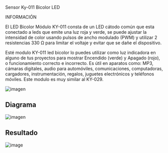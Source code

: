 Sensor Ky-011  Bicolor LED

INFORMACIÓN

El LED Bicolor Módulo KY-011 consta de un LED cátodo común que esta conectado a leds  que emite una luz roja y verde, se puede ajustar la intensidad de color usando pulsos de ancho modulado (PWM) y utilizar 2 resistencias 330 Ω para limitar el voltaje y evitar que se dañe el dispositivo.

Esté modulo KY-011 led bicolor lo puedes utilizar como luz indicadora en alguno de tus proyectos para mostrar Encendido (verde) y Apagado (rojo), o funcionamiento correcto e incorrecto. Es útil en aparatos como: MP3,  cámaras digitales, audio para automóviles, comunicaciones, computadoras, cargadores, instrumentación, regalos, juguetes electrónicos y teléfonos móviles. Este modulo es muy similar al KY-029.



![imagen](https://user-images.githubusercontent.com/71404620/197470406-06dc9765-2795-48e4-9290-9342843b2711.png)



<h2>Diagrama</h2>


![imagen](https://user-images.githubusercontent.com/71404620/197470443-f94ac58a-e740-494d-9e86-4262404bca3c.png)

<h2>Resultado</h2>

![image](Ky-011%20two%20color%20led.gif)
